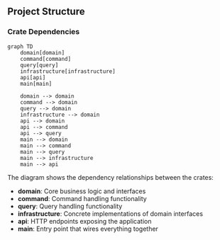 ## Project Structure

### Crate Dependencies

```mermaid
graph TD
    domain[domain]
    command[command]
    query[query]
    infrastructure[infrastructure]
    api[api]
    main[main]

    domain --> domain
    command --> domain
    query --> domain
    infrastructure --> domain
    api --> domain
    api --> command
    api --> query
    main --> domain
    main --> command
    main --> query
    main --> infrastructure
    main --> api
```

The diagram shows the dependency relationships between the crates:
- **domain**: Core business logic and interfaces
- **command**: Command handling functionality
- **query**: Query handling functionality
- **infrastructure**: Concrete implementations of domain interfaces
- **api**: HTTP endpoints exposing the application
- **main**: Entry point that wires everything together


